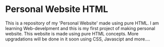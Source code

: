 # Personal Website HTML
This is a repository of my 'Personal Website' made using pure HTML.
I am learning Web-develpment and this is my first project of making personal website.
This website is made using pure HTML concepts.
More upgradations will be done in it soon using CSS, Javascipt and more....
